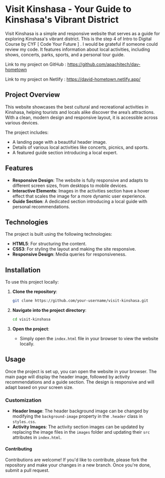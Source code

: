 # Visit Kinshasa - Your Guide to Kinshasa's Vibrant District

Visit Kinshasa is a simple and responsive website that serves as a guide for exploring Kinshasa's vibrant district.
This is the step 4 of Intro to Digital Course by CYF [ Code Your Future ] . I would be grateful if someone could review my code.
It features information about local activities, including shows, concerts, parks, sports, and a personal tour guide.

Link to my project on GitHub : https://github.com/apachitech/dav-hometown

Link to my project on Netlify : https://david-hometown.netlify.app/

## Project Overview

This website showcases the best cultural and recreational activities in Kinshasa, helping tourists and locals alike discover the area’s attractions. 
With a clean, modern design and responsive layout, it is accessible across various devices.

The project includes:
- A landing page with a beautiful header image.
- Details of various local activities like concerts, picnics, and sports.
- A featured guide section introducing a local expert.

## Features

- **Responsive Design**: The website is fully responsive and adapts to different screen sizes,
    from desktops to mobile devices.
- **Interactive Elements**: Images in the activities section have a hover effect that scales the image for a more dynamic user experience.
- **Guide Section**: A dedicated section introducing a local guide with personal recommendations.

## Technologies

The project is built using the following technologies:

- **HTML5**: For structuring the content.
- **CSS3**: For styling the layout and making the site responsive.
- **Responsive Design**: Media queries for responsiveness.

## Installation

To use this project locally:

1. **Clone the repository**:

    ```bash
    git clone https://github.com/your-username/visit-kinshasa.git
    ```

2. **Navigate into the project directory**:

    ```bash
    cd visit-kinshasa
    ```

3. **Open the project**:
   - Simply open the `index.html` file in your browser to view the website locally.

## Usage

Once the project is set up, you can open the website in your browser. The main page will display the header image, followed by activity recommendations and a guide section. 
The design is responsive and will adapt based on your screen size.

### Customization

- **Header Image**: The header background image can be changed by modifying the `background-image` property in the `.header` class in `styles.css`.
- **Activity Images**: The activity section images can be updated by replacing the image files in the `images` folder and updating their `src` attributes in `index.html`.

#### Contributing

Contributions are welcome! If you'd like to contribute, please fork the repository and make your changes in a new branch. 
Once you're done, submit a pull request.
